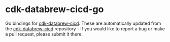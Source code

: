 # cdk-databrew-cicd-go
Go bindings for [cdk-databrew-cicd](https://github.com/HsiehShuJeng/cdk-databrew-cicd.git). These are automatically updated from the [cdk-databrew-cicd](https://github.com/HsiehShuJeng/cdk-databrew-cicd.git) repository - if you would like to report a bug or make a pull request, please submit it there.  